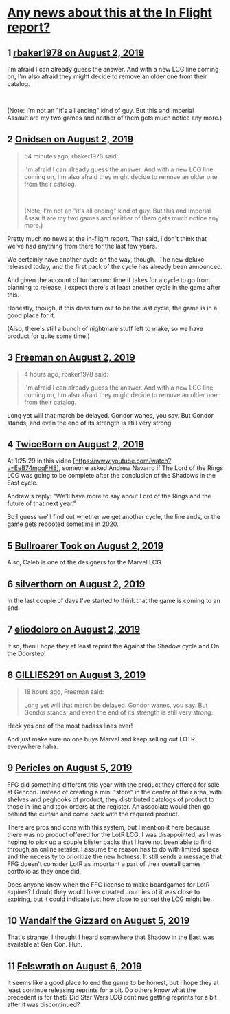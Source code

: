 # [Any news about this at the In Flight report?](https://community.fantasyflightgames.com/topic/298288-any-news-about-this-at-the-in-flight-report/)

## 1 [rbaker1978 on August 2, 2019](https://community.fantasyflightgames.com/topic/298288-any-news-about-this-at-the-in-flight-report/?do=findComment&comment=3753580)

I'm afraid I can already guess the answer. And with a new LCG line coming on, I'm also afraid they might decide to remove an older one from their catalog.

 

(Note: I'm not an "it's all ending" kind of guy. But this and Imperial Assault are my two games and neither of them gets much notice any more.)

## 2 [Onidsen on August 2, 2019](https://community.fantasyflightgames.com/topic/298288-any-news-about-this-at-the-in-flight-report/?do=findComment&comment=3753601)

> 54 minutes ago, rbaker1978 said:
> 
> I'm afraid I can already guess the answer. And with a new LCG line coming on, I'm also afraid they might decide to remove an older one from their catalog.
> 
>  
> 
> (Note: I'm not an "it's all ending" kind of guy. But this and Imperial Assault are my two games and neither of them gets much notice any more.)

Pretty much no news at the in-flight report. That said, I don't think that we've had anything from there for the last few years.

We certainly have another cycle on the way, though.  The new deluxe released today, and the first pack of the cycle has already been announced.

And given the account of turnaround time it takes for a cycle to go from planning to release, I expect there's at least another cycle in the game after this.

Honestly, though, if this does turn out to be the last cycle, the game is in a good place for it.

(Also, there's still a bunch of nightmare stuff left to make, so we have product for quite some time.)

## 3 [Freeman on August 2, 2019](https://community.fantasyflightgames.com/topic/298288-any-news-about-this-at-the-in-flight-report/?do=findComment&comment=3753716)

> 4 hours ago, rbaker1978 said:
> 
> I'm afraid I can already guess the answer. And with a new LCG line coming on, I'm also afraid they might decide to remove an older one from their catalog.

Long yet will that march be delayed. Gondor wanes, you say. But Gondor stands, and even the end of its strength is still very strong.

## 4 [TwiceBorn on August 2, 2019](https://community.fantasyflightgames.com/topic/298288-any-news-about-this-at-the-in-flight-report/?do=findComment&comment=3753720)

At 1:25:29 in this video [https://www.youtube.com/watch?v=EeB74mpqFH8], someone asked Andrew Navarro if The Lord of the Rings LCG was going to be complete after the conclusion of the Shadows in the East cycle.

Andrew's reply: "We'll have more to say about Lord of the Rings and the future of that next year." 

So I guess we'll find out whether we get another cycle, the line ends, or the game gets rebooted sometime in 2020.

## 5 [Bullroarer Took on August 2, 2019](https://community.fantasyflightgames.com/topic/298288-any-news-about-this-at-the-in-flight-report/?do=findComment&comment=3753834)

Also, Caleb is one of the designers for the Marvel LCG.

## 6 [silverthorn on August 2, 2019](https://community.fantasyflightgames.com/topic/298288-any-news-about-this-at-the-in-flight-report/?do=findComment&comment=3754165)

In the last couple of days I've started to think that the game is coming to an end.

## 7 [eliodoloro on August 2, 2019](https://community.fantasyflightgames.com/topic/298288-any-news-about-this-at-the-in-flight-report/?do=findComment&comment=3754308)

If so, then I hope they at least reprint the Against the Shadow cycle and On the Doorstep!

## 8 [GILLIES291 on August 3, 2019](https://community.fantasyflightgames.com/topic/298288-any-news-about-this-at-the-in-flight-report/?do=findComment&comment=3754504)

> 18 hours ago, Freeman said:
> 
> Long yet will that march be delayed. Gondor wanes, you say. But Gondor stands, and even the end of its strength is still very strong.

Heck yes one of the most badass lines ever! 

And just make sure no one buys Marvel and keep selling out LOTR everywhere haha.

## 9 [Pericles on August 5, 2019](https://community.fantasyflightgames.com/topic/298288-any-news-about-this-at-the-in-flight-report/?do=findComment&comment=3756380)

FFG did something different this year with the product they offered for sale at Gencon. Instead of creating a mini "store" in the center of their area, with shelves and peghooks of product, they distributed catalogs of product to those in line and took orders at the register. An associate would then go behind the curtain and come back with the required product.

There are pros and cons with this system, but I mention it here because there was no product offered for the LotR LCG. I was disappointed, as I was hoping to pick up a couple blister packs that I have not been able to find through an online retailer. I assume the reason has to do with limited space and the necessity to prioritize the new hotness. It still sends a message that FFG doesn't consider LotR as important a part of their overall games portfolio as they once did.

Does anyone know when the FFG license to make boardgames for LotR expires? I doubt they would have created Journies of it was close to expiring, but it could indicate just how close to sunset the LCG might be. 

## 10 [Wandalf the Gizzard on August 5, 2019](https://community.fantasyflightgames.com/topic/298288-any-news-about-this-at-the-in-flight-report/?do=findComment&comment=3756534)

That's strange! I thought I heard somewhere that Shadow in the East was available at Gen Con. Huh.

## 11 [Felswrath on August 6, 2019](https://community.fantasyflightgames.com/topic/298288-any-news-about-this-at-the-in-flight-report/?do=findComment&comment=3756710)

It seems like a good place to end the game to be honest, but I hope they at least continue releasing reprints for a bit. Do others know what the precedent is for that? Did Star Wars LCG continue getting reprints for a bit after it was discontinued?

